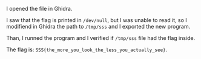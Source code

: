 I opened the file in Ghidra.

I saw that the flag is printed in ```/dev/null```, but I was unable to read it, so I modifiend in Ghidra the path to ```/tmp/sss``` and I exported the new program.

Than, I runned the program and I verified if ```/tmp/sss``` file had the flag inside.

The flag is: ```SSS{the_more_you_look_the_less_you_actually_see}```.